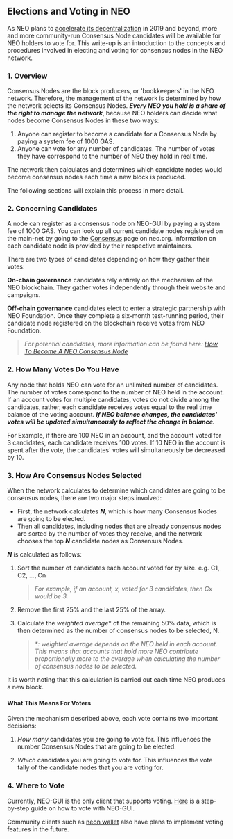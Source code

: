 ## Elections and Voting in NEO

As NEO plans to [accelerate its decentralization](https://neo.org/blog/details/4125) in 2019 and beyond, more and more community-run Consensus Node candidates will be available for NEO holders to vote for. This write-up is an introduction to the concepts and procedures involved in electing and voting for consensus nodes in the NEO network.

### 1. Overview

Consensus Nodes are the block producers, or 'bookkeepers' in the NEO network. Therefore, the management of the network is determined by how the network selects its Consensus Nodes. ***Every NEO you hold is a share of the right to manage the network***, because NEO holders can decide what nodes become Consensus Nodes in these two ways:

1. Anyone can register to become a candidate for a Consensus Node by paying a system fee of 1000 GAS.
2. Anyone can vote for any number of candidates. The number of votes they have correspond to the number of NEO they hold in real time.

The network then calculates and determines which candidate nodes would become consensus nodes each time a new block is produced.

The following sections will explain this process in more detail.

### 2. Concerning Candidates 

A node can register as a consensus node on NEO-GUI by paying a system fee of 1000 GAS. You can look up all current candidate nodes registered on the main-net by going to the [Consensus](https://neo.org/consensus) page on neo.org. Information on each candidate node is provided by their respective maintainers. 

There are two types of candidates depending on how they gather their votes:

**On-chain governance** candidates rely entirely on the mechanism of the NEO blockchain. They gather votes independently through their website and campaigns. 

**Off-chain governance** candidates elect to enter a strategic partnership with NEO Foundation. Once they complete a six-month test-running period, their candidate node registered on the blockchain receive votes from NEO Foundation. 

> *For potential candidates, more information can be found here: [How To Become A NEO Consensus Node](https://neo-ngd.github.io/reference/How-To-Become-NEO-Consensus-Node.html)*

### 2. How Many Votes Do You Have

Any node that holds NEO can vote for an unlimited number of candidates. The number of votes correspond to the number of NEO held in the account. If an account votes for multiple candidates, votes do not divide among the candidates, rather, each candidate receives votes equal to the real time balance of the voting account. ***If NEO balance changes, the candidates' votes will be updated simultaneously to reflect the change in balance.*** 

For Example, if there are 100 NEO in an account, and the account voted for 3 candidates, each candidate receives 100 votes. If 10 NEO in the account is spent after the vote, the candidates' votes will simultaneously be decreased by 10. 

### 3. How Are Consensus Nodes Selected

When the network calculates to determine which candidates are going to be consensus nodes, there are two major steps involved: 

- First, the network calculates ***N***, which is how many Consensus Nodes are going to be elected. 
- Then all candidates, including nodes that are already consensus nodes are sorted by the number of votes they receive, and the network chooses the top ***N*** candidate nodes as Consensus Nodes. 

***N*** is calculated as follows: 

1. Sort the number of candidates each account voted for by size. e.g. C1, C2, ..., Cn

   > *For example, if an account, x, voted for 3 candidates, then Cx would be 3.*

2. Remove the first 25% and the last 25% of the array. 

3. Calculate the *weighted average*\* of the remaining 50% data, which is then determined as the number of consensus nodes to be selected, N. 

   > *\*: weighted average depends on the NEO held in each account. This means that accounts that hold more NEO contribute proportionally more to the average when calculating the number of consensus nodes to be selected.* 

It is worth noting that this calculation is carried out each time NEO produces a new block. 

#### What This Means For Voters

Given the mechanism described above, each vote contains two important decisions: 

1) *How many* candidates you are going to vote for. This influences the number Consensus Nodes that are going to be elected. 

2) *Which* candidates you are going to vote for. This influences the vote tally of the candidate nodes that you are voting for. 

### 4. Where to Vote 

Currently, NEO-GUI is the only client that supports voting. [Here](https://neo-ngd.github.io/reference/How-To-Become-NEO-Consensus-Nodev1.5.html#421-voting-with-neo-gui) is a step-by-step guide on how to vote with NEO-GUI. 

Community clients such as [neon wallet](https://github.com/CityOfZion/neon-wallet/releases) also have plans to implement voting features in the future. 